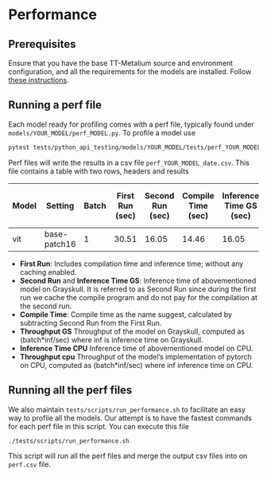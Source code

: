 <a id="tt-metal-models-performance"></a>

# Performance

## Prerequisites

Ensure that you have the base TT-Metalium source and environment configuration, and all the requirements for the models are installed. Follow
[these instructions](get_started.md#tt-metalium-models-get-started).

## Running a perf file

Each model ready for profiling comes with a perf file, typically found under `models/YOUR_MODEL/perf_MODEL.py`. To profile a model use

```default
pytest tests/python_api_testing/models/YOUR_MODEL/tests/perf_YOUR_MODEL.py
```

Perf files will write the results in a csv file `perf_YOUR_MODEL_date.csv`. This file contains a table with two rows, headers and results

| Model   | Setting      |   Batch |   First Run (sec) |   Second Run (sec) |   Compile Time (sec) |   Inference Time GS (sec) |   Throughput GS (batch\*inf/sec) |   Inference Time CPU (sec) |   Throughput CPU (batch\*inf/sec) |
|---------|--------------|---------|-------------------|--------------------|----------------------|---------------------------|----------------------------------|----------------------------|-----------------------------------|
| vit     | base-patch16 |       1 |             30.51 |              16.05 |                14.46 |                     16.05 |                           0.0623 |                       0.29 |                             3.496 |
* **First Run**: Includes compilation time and inference time; without any caching enabled.
* **Second Run** and **Inference Time GS**: Inference time of abovementioned model on Grayskull. It is referred to as Second Run since during the first run we cache the compile program and do not pay for the compilation at the second run.
* **Compile Time**: Compile time as the name suggest, calculated by subtracting Second Run from the First Run.
* **Throughput GS** Throughput of the model on Grayskull, computed as (batch\*inf/sec) where inf is inference time on Grayskull.
* **Inference Time CPU** Inference time of abovementioned model on CPU.
* **Throughput cpu** Throughput of the model’s implementation of pytorch on CPU, computed as (batch\*inf/sec) where inf inference time on CPU.

## Running all the perf files

We also maintain `tests/scripts/run_performance.sh` to facilitate an easy way to profile all the models. Our attempt is to have the fastest commands for each perf file in this script. You can execute this file

```default
./tests/scripts/run_performance.sh
```

This script will run all the perf files and merge the output csv files into on `perf.csv` file.
